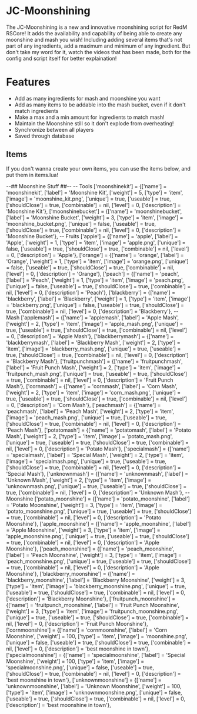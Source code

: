 # JC-Moonshining
The JC-Moonshining is a new and innovative moonshining script for RedM RSCore! It adds the availability and capability of being able to create any moonshine and mash you wish! Including adding several items that's not part of any ingredients, add a maximum and minimum of any ingredient. But don't take my word for it, watch the videos that has been made, both for the config and script itself for better explaination!

# Features
- Add as many ingredients for mash and moonshine you want
- Add as many items to be addable into the mash bucket, even if it don't match ingredients
- Make a max and a min amount for ingredients to match mash!
- Maintain the Moonshine still so it don't explode from overheating!
- Synchronize between all players
- Saved through database

## Items ##
If you don't wanna create your own items, you can use the items below, and put them in items.lua!

--## Moonshine Stuff ##--
-- Tools
['moonshinekit']     = {['name'] = 'moonshinekit',     ['label'] = 'Moonshine Kit',     ['weight'] = 5,  ['type'] = 'item', ['image'] = 'moonshine_kit.png',     ['unique'] = true, ['useable'] = true, ['shouldClose'] = true, ['combinable'] = nil, ['level'] = 0, ['description'] = 'Moonshine Kit'},
['moonshinebucket']  = {['name'] = 'moonshinebucket',  ['label'] = 'Moonshine Bucket',  ['weight'] = 3,  ['type'] = 'item', ['image'] = 'moonshine_bucket.png',  ['unique'] = false, ['useable'] = true, ['shouldClose'] = true, ['combinable'] = nil, ['level'] = 0, ['description'] = 'Moonshine Bucket'},
-- Fruits
['apple']            = {['name'] = 'apple',            ['label'] = 'Apple',            ['weight'] = 1,  ['type'] = 'item', ['image'] = 'apple.png',            ['unique'] = false, ['useable'] = true, ['shouldClose'] = true, ['combinable'] = nil, ['level'] = 0, ['description'] = 'Apple'},
['orange']           = {['name'] = 'orange',           ['label'] = 'Orange',           ['weight'] = 1,  ['type'] = 'item', ['image'] = 'orange.png',           ['unique'] = false, ['useable'] = true, ['shouldClose'] = true, ['combinable'] = nil, ['level'] = 0, ['description'] = 'Orange'},
['peach']            = {['name'] = 'peach',            ['label'] = 'Peach',            ['weight'] = 1,  ['type'] = 'item', ['image'] = 'peach.png',            ['unique'] = false, ['useable'] = true, ['shouldClose'] = true, ['combinable'] = nil, ['level'] = 0, ['description'] = 'Peach'},
['blackberry']       = {['name'] = 'blackberry',       ['label'] = 'Blackberry',       ['weight'] = 1,  ['type'] = 'item', ['image'] = 'blackberry.png',       ['unique'] = false, ['useable'] = true, ['shouldClose'] = true, ['combinable'] = nil, ['level'] = 0, ['description'] = 'Blackberry'},
-- Mash
['applemash']        = {['name'] = 'applemash',        ['label'] = 'Apple Mash',        ['weight'] = 2,  ['type'] = 'item', ['image'] = 'apple_mash.png',        ['unique'] = true, ['useable'] = true, ['shouldClose'] = true, ['combinable'] = nil, ['level'] = 0, ['description'] = 'Apple Mash'},
['blackberrymash']   = {['name'] = 'blackberrymash',   ['label'] = 'Blackberry Mash',   ['weight'] = 2,  ['type'] = 'item', ['image'] = 'blackberry_mash.png',   ['unique'] = true, ['useable'] = true, ['shouldClose'] = true, ['combinable'] = nil, ['level'] = 0, ['description'] = 'Blackberry Mash'},
['fruitpunchmash']   = {['name'] = 'fruitpunchmash',   ['label'] = 'Fruit Punch Mash',  ['weight'] = 2,  ['type'] = 'item', ['image'] = 'fruitpunch_mash.png',   ['unique'] = true, ['useable'] = true, ['shouldClose'] = true, ['combinable'] = nil, ['level'] = 0, ['description'] = 'Fruit Punch Mash'},
['cornmash']         = {['name'] = 'cornmash',         ['label'] = 'Corn Mash',         ['weight'] = 2,  ['type'] = 'item', ['image'] = 'corn_mash.png',         ['unique'] = true, ['useable'] = true, ['shouldClose'] = true, ['combinable'] = nil, ['level'] = 0, ['description'] = 'Corn Mash'},
['peachmash']        = {['name'] = 'peachmash',        ['label'] = 'Peach Mash',        ['weight'] = 2,  ['type'] = 'item', ['image'] = 'peach_mash.png',        ['unique'] = true, ['useable'] = true, ['shouldClose'] = true, ['combinable'] = nil, ['level'] = 0, ['description'] = 'Peach Mash'},
['potatomash']       = {['name'] = 'potatomash',       ['label'] = 'Potato Mash',       ['weight'] = 2,  ['type'] = 'item', ['image'] = 'potato_mash.png',       ['unique'] = true, ['useable'] = true, ['shouldClose'] = true, ['combinable'] = nil, ['level'] = 0, ['description'] = 'Potato Mash'},
['specialmash']       = {['name'] = 'specialmash',       ['label'] = 'Special Mash',       ['weight'] = 2,  ['type'] = 'item', ['image'] = 'specialmash.png',       ['unique'] = true, ['useable'] = true, ['shouldClose'] = true, ['combinable'] = nil, ['level'] = 0, ['description'] = 'Special Mash'},
['unknownmash']       = {['name'] = 'unknownmash',       ['label'] = 'Unknown Mash',       ['weight'] = 2,  ['type'] = 'item', ['image'] = 'unknownmash.png',       ['unique'] = true, ['useable'] = true, ['shouldClose'] = true, ['combinable'] = nil, ['level'] = 0, ['description'] = 'Unknown Mash'},
-- Moonshine
['potato_moonshine'] = {['name'] = 'potato_moonshine', ['label'] = 'Potato Moonshine',  ['weight'] = 3,  ['type'] = 'item', ['image'] = 'potato_moonshine.png',  ['unique'] = true, ['useable'] = true, ['shouldClose'] = true, ['combinable'] = nil, ['level'] = 0, ['description'] = 'Potato Moonshine'},
['apple_moonshine']  = {['name'] = 'apple_moonshine',  ['label'] = 'Apple Moonshine',   ['weight'] = 3,  ['type'] = 'item', ['image'] = 'apple_moonshine.png',   ['unique'] = true, ['useable'] = true, ['shouldClose'] = true, ['combinable'] = nil, ['level'] = 0, ['description'] = 'Apple Moonshine'},
['peach_moonshine']  = {['name'] = 'peach_moonshine',  ['label'] = 'Peach Moonshine',   ['weight'] = 3,  ['type'] = 'item', ['image'] = 'peach_moonshine.png',   ['unique'] = true, ['useable'] = true, ['shouldClose'] = true, ['combinable'] = nil, ['level'] = 0, ['description'] = 'Apple Moonshine'},
['blackberry_moonshine'] = {['name'] = 'blackberry_moonshine', ['label'] = 'Blackberry Moonshine', ['weight'] = 3, ['type'] = 'item', ['image'] = 'blackberry_moonshine.png', ['unique'] = true, ['useable'] = true, ['shouldClose'] = true, ['combinable'] = nil, ['level'] = 0, ['description'] = 'Blackberry Moonshine'},
['fruitpunch_moonshine'] = {['name'] = 'fruitpunch_moonshine', ['label'] = 'Fruit Punch Moonshine', ['weight'] = 3, ['type'] = 'item', ['image'] = 'fruitpunch_moonshine.png', ['unique'] = true, ['useable'] = true, ['shouldClose'] = true, ['combinable'] = nil, ['level'] = 0, ['description'] = 'Fruit Punch Moonshine'},
['cornmoonshine']          = {['name'] = 'cornmoonshine',          ['label'] = 'Corn Moonshine',           ['weight'] = 100, ['type'] = 'item', ['image'] = 'moonshine.png',        ['unique'] = false, ['useable'] = true, ['shouldClose'] = true, ['combinable'] = nil, ['level'] = 0, ['description'] = 'best moonshine in town'},
['specialmoonshine']          = {['name'] = 'specialmoonshine',          ['label'] = 'Special Moonshine',           ['weight'] = 100, ['type'] = 'item', ['image'] = 'specialmoonshine.png',        ['unique'] = false, ['useable'] = true, ['shouldClose'] = true, ['combinable'] = nil, ['level'] = 0, ['description'] = 'best moonshine in town'},
['unknownmoonshine']          = {['name'] = 'unknownmoonshine',          ['label'] = 'Unknown Moonshine',           ['weight'] = 100, ['type'] = 'item', ['image'] = 'unknownmoonshine.png',        ['unique'] = false, ['useable'] = true, ['shouldClose'] = true, ['combinable'] = nil, ['level'] = 0, ['description'] = 'best moonshine in town'},